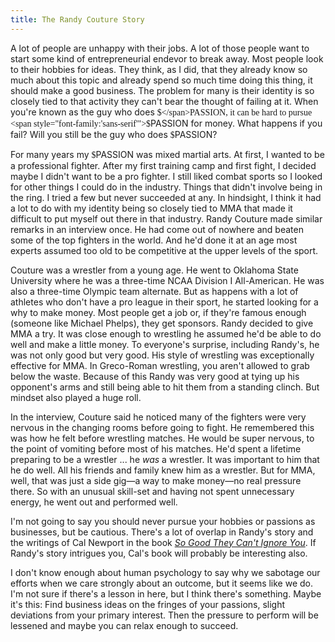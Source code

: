 ```yaml
---
title: The Randy Couture Story
---
```


A lot of people are unhappy with their jobs. A lot of those people want to start some kind of entrepreneurial endevor to break away. Most people look to their hobbies for ideas. They think, as I did, that they already know so much about this topic and already spend so much time doing this thing, it should make a good business. The problem for many is their identity is so closely tied to that activity they can't bear the thought of failing at it. When you're known as the guy who does <span style="font-family:'sans-serif'">$</span>PASSION, it can be hard to pursue <span style="font-family:'sans-serif'">$</span>PASSION for money. What happens if you fail? Will you still be the guy who does <span style="font-family:'sans-serif'">$</span>PASSION?

For many years my <span style="font-family:'sans-serif'">$</span>PASSION was mixed martial arts. At first, I wanted to be a professional fighter. After my first training camp and first fight, I decided maybe I didn't want to be a pro fighter. I still liked combat sports so I looked for other things I could do in the industry. Things that didn't involve being in the ring. I tried a few but never succeeded at any. In hindsight, I think it had a lot to do with my identity being so closely tied to MMA that made it difficult to put myself out there in that industry. Randy Couture made similar remarks in an interview once. He had come out of nowhere and beaten some of the top fighters in the world. And he'd done it at an age most experts assumed too old to be competitive at the upper levels of the sport.

Couture was a wrestler from a young age. He went to Oklahoma State University where he was a three-time NCAA Division I All-American. He was also a three-time Olympic team alternate. But as happens with a lot of athletes who don't have a pro league in their sport, he started looking for a why to make money. Most people get a job or, if they're famous enough (someone like Michael Phelps), they get sponsors. Randy decided to give MMA a try. It was close enough to wrestling he assumed he'd be able to do well and make a little money. To everyone's surprise, including Randy's, he was not only good but very good. His style of wrestling was exceptionally effective for MMA. In Greco-Roman wrestling, you aren't allowed to grab below the waste. Because of this Randy was very good at tying up his opponent's arms and still being able to hit them from a standing clinch. But mindset also played a huge roll.

In the interview, Couture said he noticed many of the fighters were very nervous in the changing rooms before going to fight. He remembered this was how he felt before wrestling matches. He would be super nervous, to the point of vomiting before most of his matches. He'd spent a lifetime preparing to be a wrestler ... he *was* a wrestler. It was important to him that he do well. All his friends and family knew him as a wrestler. But for MMA, well, that was just a side gig—a way to make money—no real pressure there. So with an unusual skill-set and having not spent unnecessary energy, he went out and performed well.

I'm not going to say you should never pursue your hobbies or passions as businesses, but be cautious. There's a lot of overlap in Randy's story and the writings of Cal Newport in the book [*So Good They Can't Ignore You*](/so-good-they-cant-ignore-you-book-review/). If Randy's story intrigues you, Cal's book will probably be interesting also.

I don't know enough about human psychology to say why we sabotage our efforts when we care strongly about an outcome, but it seems like we do. I'm not sure if there's a lesson in here, but I think there's something. Maybe it's this: Find business ideas on the fringes of your passions, slight deviations from your primary interest. Then the pressure to perform will be lessened and maybe you can relax enough to succeed.
